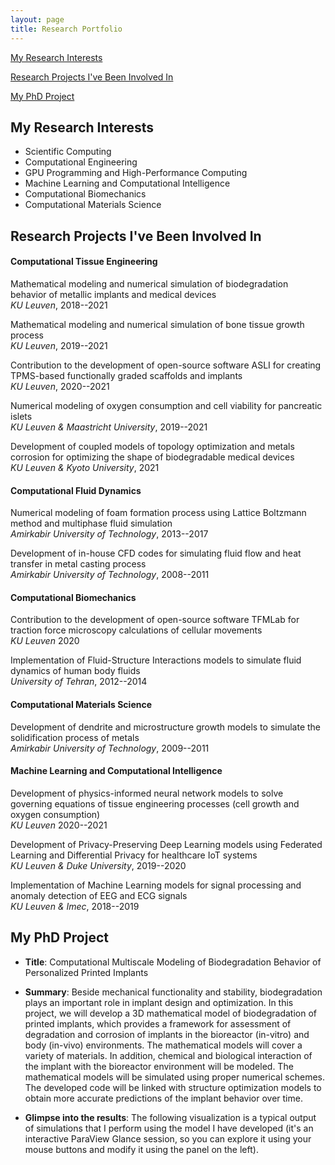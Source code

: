```yaml
---
layout: page
title: Research Portfolio
---
```


[My Research Interests](#interests)

[Research Projects I've Been Involved In](#projects)

[My PhD Project](#phd_project)

## <a name="interests"></a> My Research Interests

* Scientific Computing
* Computational Engineering
* GPU Programming and High-Performance Computing
* Machine Learning and Computational Intelligence
* Computational Biomechanics
* Computational Materials Science

## <a name="projects"></a> Research Projects I've Been Involved In

#### Computational Tissue Engineering

<!-- add atlas work -->

Mathematical modeling and numerical simulation of biodegradation behavior of metallic implants and medical devices\
*KU Leuven*, 2018--2021
<!-- Development of open-source software BioDeg for massively-parallel simulation of biodegradation and corrosion of metallic biomaterials\
*KU Leuven*, 2020--2021 -->

Mathematical modeling and numerical simulation of bone tissue growth process\
*KU Leuven*, 2019--2021

Contribution to the development of open-source software ASLI for creating TPMS-based functionally graded scaffolds and implants\
*KU Leuven*, 2020--2021

Numerical modeling of oxygen consumption and cell viability for pancreatic islets\
*KU Leuven & Maastricht University*, 2019--2021

Development of coupled models of topology optimization and metals corrosion for optimizing the shape of biodegradable medical devices\
*KU Leuven & Kyoto University*, 2021

#### Computational Fluid Dynamics

Numerical modeling of foam formation process using Lattice Boltzmann method and multiphase fluid simulation\
*Amirkabir University of Technology*, 2013--2017

Development of in-house CFD codes for simulating fluid flow and heat transfer in metal casting process\
*Amirkabir University of Technology*, 2008--2011

#### Computational Biomechanics

Contribution to the development of open-source software TFMLab for traction force microscopy calculations of cellular movements\
*KU Leuven* 2020

Implementation of Fluid-Structure Interactions models to simulate fluid dynamics of human body fluids\
*University of Tehran*, 2012--2014
<!-- Implementation of ANN models to investigate complex parameters of urology diseases\
*University of Tehran*, 2013--2014 -->


#### Computational Materials Science

Development of dendrite and microstructure growth models to simulate the solidification process of metals\
*Amirkabir University of Technology*, 2009--2011
<!-- CFD aspects -->
<!-- Development of coupling simulation software packages to link multiphysics CFD models and AI\
*Amirkabir University of Technology*, 2010--2011 -->
<!-- Implementation of ANN models to investigate relations between porous media parameters and permeability\
*Amirkabir University of Technology*, 2010--2011 -->

#### Machine Learning and Computational Intelligence

Development of physics-informed neural network models to solve governing equations of tissue engineering processes (cell growth and oxygen consumption)\
*KU Leuven* 2020--2021

Development of Privacy-Preserving Deep Learning models using Federated Learning and Differential Privacy for healthcare IoT systems\
*KU Leuven & Duke University*, 2019--2020

Implementation of Machine Learning models for signal processing and anomaly detection of EEG and ECG signals\
*KU Leuven & Imec*, 2018--2019

## <a name="phd_project"></a> My PhD Project

* **Title**: Computational Multiscale Modeling of Biodegradation Behavior of Personalized Printed Implants

* **Summary**: Beside mechanical functionality and stability, biodegradation plays an important role in implant design and optimization. In this project, we will develop a 3D mathematical model of biodegradation of printed implants, which provides a framework for assessment of degradation and corrosion of implants in the bioreactor (in-vitro) and body (in-vivo) environments. The mathematical models will cover a variety of materials. In addition, chemical and biological interaction of the implant with the bioreactor environment will be modeled. The mathematical models will be simulated using proper numerical schemes. The developed code will be linked with structure optimization models to obtain more accurate predictions of the implant behavior over time.

* **Glimpse into the results**: The following visualization is a typical output of simulations that I perform using the model I have developed (it's an interactive ParaView Glance session, so you can explore it using your mouse buttons and modify it using the panel on the left).

<script>
    var app = "https://kitware.github.io/paraview-glance/app";
    var datadir = "https://raw.githubusercontent.com/mbarzegary/datasets-and-scenes/main/";
    var file = "degrading_screw.vtkjs";

    document.write("<iframe src='" + app + "?name=" + file + "&url=" +datadir + file + "' id='iframe' width='1100' height='900'></iframe>");
</script>
